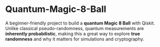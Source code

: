 # Quantum-Magic-8-Ball
A beginner-friendly project to build a **quantum Magic 8 Ball** with Qiskit.   Unlike classical pseudo-randomness, quantum measurements are **inherently probabilistic**, making this a great way to explore **true randomness** and why it matters for simulations and cryptography.
